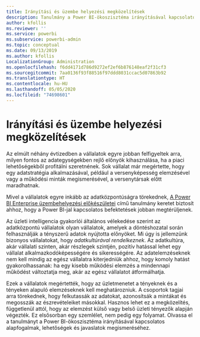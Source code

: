 ```yaml
---
title: Irányítási és üzembe helyezési megközelítések
description: Tanulmány a Power BI-ökoszisztéma irányításával kapcsolatos alapfogalmak, lehetőségek és javaslatok megismeréséhez.
author: kfollis
ms.reviewer: ''
ms.service: powerbi
ms.subservice: powerbi-admin
ms.topic: conceptual
ms.date: 09/13/2019
ms.author: kfollis
LocalizationGroup: Administration
ms.openlocfilehash: f6dd4171d786d9272ef2ef6b876148eaf2f31cf3
ms.sourcegitcommit: 7aa0136f93f88516f97ddd8031ccac5d07863b92
ms.translationtype: HT
ms.contentlocale: hu-HU
ms.lasthandoff: 05/05/2020
ms.locfileid: "74698601"
---
```

# <a name="governance-and-deployment-approaches"></a>Irányítási és üzembe helyezési megközelítések

Az elmúlt néhány évtizedben a vállalatok egyre jobban felfigyeltek arra, milyen fontos az adategységekben rejlő előnyök kihasználása, ha a piaci lehetőségekből profitálni szeretnének. Sok vállalat már megértette, hogy egy adatstratégia alkalmazásával, például a versenyképesség elemzésével vagy a működési minták megismerésével, a versenytársak előtt maradhatnak.  

Mivel a vállalatok egyre inkább az adatközpontúságra törekednek, [A Power BI Enterprise üzembehelyezési előkészületei](https://go.microsoft.com/fwlink/?linkid=2057861) című tanulmány keretet biztosít ahhoz, hogy a Power BI-jal kapcsolatos befektetések jobban megtérüljenek.

Az üzleti intelligencia gyakorlói általános vélekedése szerint az adatközpontú vállalatok olyan vállalatok, amelyek a döntéshozatal során felhasználják a tényszerű adatok nyújtotta előnyöket.  Mi úgy is jellemzünk bizonyos vállalatokat, hogy *adatkultúrával rendelkeznek*. Az adatkultúra, akár vállalati szinten, akár részlegek szintjén, pozitív hatással lehet egy vállalat alkalmazkodóképességére és sikerességére.  Az adatelemzéseknek nem kell mindig az egész vállalatra kiterjedniük ahhoz, hogy komoly hatást gyakorolhassanak: ha egy kisebb működési elemzés a mindennapi működést változtatja meg, akár az egész vállalatot átformálhatja.

Ezek a vállalatok megértették, hogy az üzletmenetet a tényeknek és a tényeken alapuló elemzéseknek kell meghatározniuk. A csoportok tagjai arra törekednek, hogy felkutassák az adatokat, azonosítsák a mintákat és megosszák az észrevételeiket másokkal. Hasznos lehet ez a megközelítés, függetlenül attól, hogy az elemzést külső vagy belső üzleti tényezők alapján végezték. Ez elsősorban egy szemlélet, nem pedig egy folyamat. Olvassa el a tanulmányt a Power BI-ökoszisztéma irányításával kapcsolatos alapfogalmak, lehetőségek és javaslatok megismeréséhez.